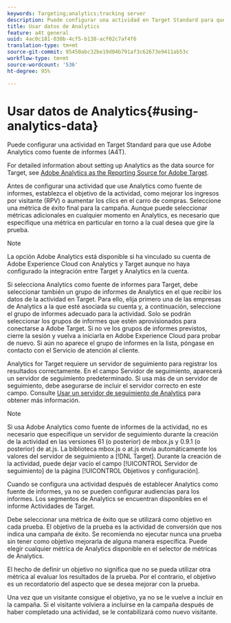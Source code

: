 ```yaml
---
keywords: Targeting;analytics;tracking server
description: Puede configurar una actividad en Target Standard para que use Adobe Analytics como fuente de informes (A4T).
title: Usar datos de Analytics
feature: a4t general
uuid: 4ac0c181-030b-4cf5-b138-acf02c7af4f6
translation-type: tm+mt
source-git-commit: 95450abc32be19d04b791af3c62673e9411ab53c
workflow-type: tm+mt
source-wordcount: '536'
ht-degree: 95%

---
```



# Usar datos de Analytics{#using-analytics-data}

Puede configurar una actividad en Target Standard para que use Adobe Analytics como fuente de informes (A4T).

For detailed information about setting up Analytics as the data source for Target, see [Adobe Analytics as the Reporting Source for Adobe Target](/help/c-integrating-target-with-mac/a4t/a4t.md).

Antes de configurar una actividad que use Analytics como fuente de informes, establezca el objetivo de la actividad, como mejorar los ingresos por visitante (RPV) o aumentar los clics en el carro de compras. Seleccione una métrica de éxito final para la campaña. Aunque puede seleccionar métricas adicionales en cualquier momento en Analytics, es necesario que especifique una métrica en particular en torno a la cual desea que gire la prueba.

>[!NOTE]
>
>La opción Adobe Analytics está disponible si ha vinculado su cuenta de Adobe Experience Cloud con Analytics y Target aunque no haya configurado la integración entre Target y Analytics en la cuenta.

Si selecciona Analytics como fuente de informes para Target, debe seleccionar también un grupo de informes de Analytics en el que recibir los datos de la actividad en Target. Para ello, elija primero una de las empresas de Analytics a la que esté asociada su cuenta y, a continuación, seleccione el grupo de informes adecuado para la actividad. Solo se podrán seleccionar los grupos de informes que estén aprovisionados para conectarse a Adobe Target. Si no ve los grupos de informes previstos, cierre la sesión y vuelva a iniciarla en Adobe Experience Cloud para probar de nuevo. Si aún no aparece el grupo de informes en la lista, póngase en contacto con el Servicio de atención al cliente.

Analytics for Target requiere un servidor de seguimiento para registrar los resultados correctamente. En el campo Servidor de seguimiento, aparecerá un servidor de seguimiento predeterminado. Si usa más de un servidor de seguimiento, debe asegurarse de incluir el servidor correcto en este campo. Consulte [Usar un servidor de seguimiento de Analytics](/help/c-integrating-target-with-mac/a4t/analytics-tracking-server.md#task_72077BA7E93C4A65A715A18F32228823) para obtener más información.

>[!NOTE]
>
>Si usa Adobe Analytics como fuente de informes de la actividad, no es necesario que especifique un servidor de seguimiento durante la creación de la actividad en las versiones 61 (o posterior) de mbox.js y 0.9.1 (o posterior) de at.js. La biblioteca mbox.js o at.js envía automáticamente los valores del servidor de seguimiento a [!DNL Target]. Durante la creación de la actividad, puede dejar vacío el campo [!UICONTROL Servidor de seguimiento] de la página [!UICONTROL Objetivos y configuración].

Cuando se configura una actividad después de establecer Analytics como fuente de informes, ya no se pueden configurar audiencias para los informes. Los segmentos de Analytics se encuentran disponibles en el informe Actividades de Target.

Debe seleccionar una métrica de éxito que se utilizará como objetivo en cada prueba. El objetivo de la prueba es la actividad de conversión que nos indica una campaña de éxito. Se recomienda no ejecutar nunca una prueba sin tener como objetivo mejorarla de alguna manera específica. Puede elegir cualquier métrica de Analytics disponible en el selector de métricas de Analytics.

El hecho de definir un objetivo no significa que no se pueda utilizar otra métrica al evaluar los resultados de la prueba. Por el contrario, el objetivo es un recordatorio del aspecto que se desea mejorar con la prueba.

Una vez que un visitante consigue el objetivo, ya no se le vuelve a incluir en la campaña. Si el visitante volviera a incluirse en la campaña después de haber completado una actividad, se le contabilizará como nuevo visitante.
